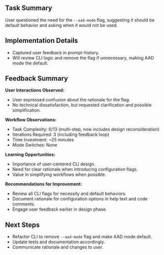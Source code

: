 ## Task Summary
User questioned the need for the `--aad-mode` flag, suggesting it should be default behavior and asking when it would not be used.

## Implementation Details
- Captured user feedback in prompt-history.
- Will review CLI logic and remove the flag if unnecessary, making AAD mode the default.

## Feedback Summary
**User Interactions Observed:**
- User expressed confusion about the rationale for the flag.
- No technical dissatisfaction, but requested clarification and possible simplification.

**Workflow Observations:**
- Task Complexity: 6/13 (multi-step, now includes design reconsideration)
- Iterations Required: 3 (including feedback loop)
- Time Investment: ~25 minutes
- Mode Switches: None

**Learning Opportunities:**
- Importance of user-centered CLI design.
- Need for clear rationale when introducing configuration flags.
- Value in simplifying workflows when possible.

**Recommendations for Improvement:**
- Review all CLI flags for necessity and default behaviors.
- Document rationale for configuration options in help text and code comments.
- Engage user feedback earlier in design phase.

## Next Steps
- Refactor CLI to remove `--aad-mode` flag and make AAD mode default.
- Update tests and documentation accordingly.
- Communicate rationale and changes to user.
